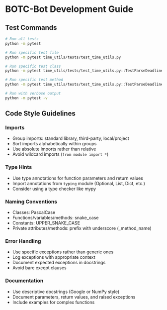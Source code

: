 # BOTC-Bot Development Guide

## Test Commands
```bash
# Run all tests
python -m pytest

# Run specific test file
python -m pytest time_utils/tests/test_time_utils.py

# Run specific test class
python -m pytest time_utils/tests/test_time_utils.py::TestParseDeadline

# Run specific test method
python -m pytest time_utils/tests/test_time_utils.py::TestParseDeadline::test_unix_timestamp

# Run with verbose output
python -m pytest -v
```

## Code Style Guidelines

### Imports
- Group imports: standard library, third-party, local/project
- Sort imports alphabetically within groups
- Use absolute imports rather than relative
- Avoid wildcard imports (`from module import *`)

### Type Hints
- Use type annotations for function parameters and return values
- Import annotations from `typing` module (Optional, List, Dict, etc.)
- Consider using a type checker like mypy

### Naming Conventions
- Classes: PascalCase
- Functions/variables/methods: snake_case
- Constants: UPPER_SNAKE_CASE
- Private attributes/methods: prefix with underscore (_method_name)

### Error Handling
- Use specific exceptions rather than generic ones
- Log exceptions with appropriate context
- Document expected exceptions in docstrings
- Avoid bare except clauses

### Documentation
- Use descriptive docstrings (Google or NumPy style)
- Document parameters, return values, and raised exceptions
- Include examples for complex functions